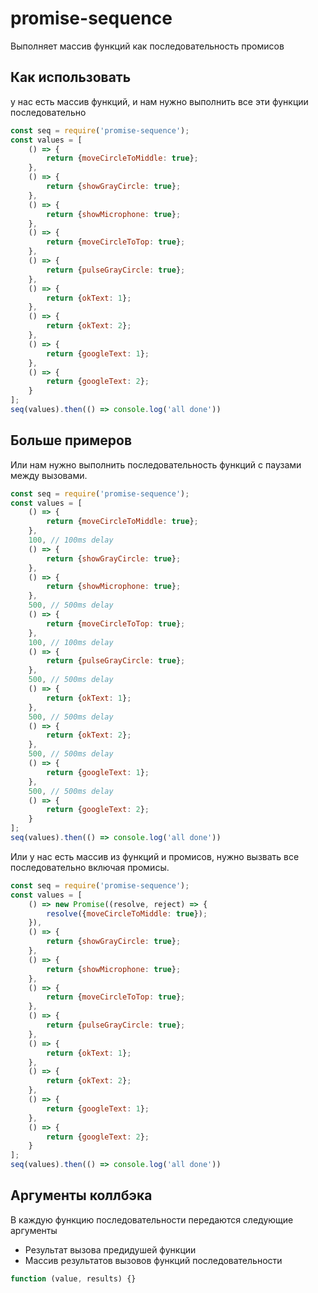 # promise-sequence
Выполняет массив функций как последовательность промисов

## Как использовать
у нас есть массив функций, и нам нужно выполнить все эти функции последовательно
```js
const seq = require('promise-sequence');
const values = [
    () => {
        return {moveCircleToMiddle: true};
    },
    () => {
        return {showGrayCircle: true};
    },
    () => {
        return {showMicrophone: true};
    },
    () => {
        return {moveCircleToTop: true};
    },
    () => {
        return {pulseGrayCircle: true};
    },
    () => {
        return {okText: 1};
    },
    () => {
        return {okText: 2};
    },
    () => {
        return {googleText: 1};
    },
    () => {
        return {googleText: 2};
    }
];
seq(values).then(() => console.log('all done'))
```

## Больше примеров
Или нам нужно выполнить последовательность функций с паузами между вызовами.

```js
const seq = require('promise-sequence');
const values = [
    () => {
        return {moveCircleToMiddle: true};
    },
    100, // 100ms delay
    () => {
        return {showGrayCircle: true};
    },
    () => {
        return {showMicrophone: true};
    },
    500, // 500ms delay
    () => {
        return {moveCircleToTop: true};
    },
    100, // 100ms delay
    () => {
        return {pulseGrayCircle: true};
    },
    500, // 500ms delay
    () => {
        return {okText: 1};
    },
    500, // 500ms delay
    () => {
        return {okText: 2};
    },
    500, // 500ms delay
    () => {
        return {googleText: 1};
    },
    500, // 500ms delay
    () => {
        return {googleText: 2};
    }
];
seq(values).then(() => console.log('all done'))
```

Или у нас есть массив из функций и промисов, нужно вызвать все последовательно включая промисы.

```js
const seq = require('promise-sequence');
const values = [
    () => new Promise((resolve, reject) => {
        resolve({moveCircleToMiddle: true});
    }),
    () => {
        return {showGrayCircle: true};
    },
    () => {
        return {showMicrophone: true};
    },
    () => {
        return {moveCircleToTop: true};
    },
    () => {
        return {pulseGrayCircle: true};
    },
    () => {
        return {okText: 1};
    },
    () => {
        return {okText: 2};
    },
    () => {
        return {googleText: 1};
    },
    () => {
        return {googleText: 2};
    }
];
seq(values).then(() => console.log('all done'))
```

## Аргументы коллбэка

В каждую функцию последовательности передаются следующие аргументы

- Результат вызова предидушей функции
- Массив результатов вызовов функций последовательности

```js
function (value, results) {}
```